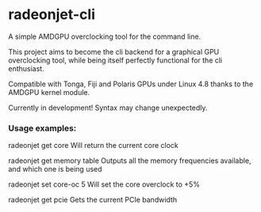 # radeonjet-cli

A simple AMDGPU overclocking tool for the command line.

This project aims to become the cli backend for a graphical GPU overclocking tool, while being itself perfectly functional for the cli enthusiast. 

Compatible with Tonga, Fiji and Polaris GPUs under Linux 4.8 thanks to the AMDGPU kernel module. 

Currently in development! Syntax may change unexpectedly.

### Usage examples:

radeonjet get core
	Will return the current core clock

radeonjet get memory table
	Outputs all the memory frequencies available, and which one is being used

radeonjet set core-oc 5
	Will set the core overclock to +5%

radeonjet get pcie
	Gets the current PCIe bandwidth

